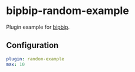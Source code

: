 bipbip-random-example
=====================
Plugin example for [bipbip](https://github.com/cargomedia/bipbip).

Configuration
-------------
```yml
plugin: random-example
max: 10
```

